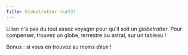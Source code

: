 ```yaml
---
Title: Globetrotter (\#23)
---
```


Lilian n'a pas du tout assez voyager pour qu'il soit un *globetrotter*.
Pour compenser, trouvez un globe, terrestre ou astral, sur un tableau !

Bonus : si vous en trouvez au moins *deux* !
